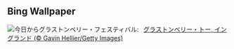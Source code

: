 ## Bing Wallpaper
![](https://www.bing.com/th?id=OHR.GlastonburyScenic_JA-JP9733045581_UHD.jpg&w=1000)今日からグラストンベリー・フェスティバル:&nbsp;&ensp;[グラストンベリー・トー, イングランド (© Gavin Hellier/Getty Images)](https://www.bing.com/th?id=OHR.GlastonburyScenic_JA-JP9733045581_UHD.jpg)
<br><br/>
